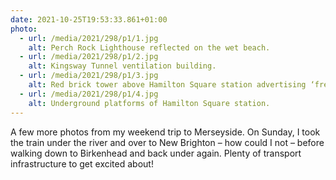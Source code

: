 ```yaml
---
date: 2021-10-25T19:53:33.861+01:00
photo:
  - url: /media/2021/298/p1/1.jpg
    alt: Perch Rock Lighthouse reflected on the wet beach.
  - url: /media/2021/298/p1/2.jpg
    alt: Kingsway Tunnel ventilation building.
  - url: /media/2021/298/p1/3.jpg
    alt: Red brick tower above Hamilton Square station advertising ‘frequent electric trains’.
  - url: /media/2021/298/p1/4.jpg
    alt: Underground platforms of Hamilton Square station.
---
```


A few more photos from my weekend trip to Merseyside. On Sunday, I took the train under the river and over to New Brighton – how could I not – before walking down to Birkenhead and back under again. Plenty of transport infrastructure to get excited about!
